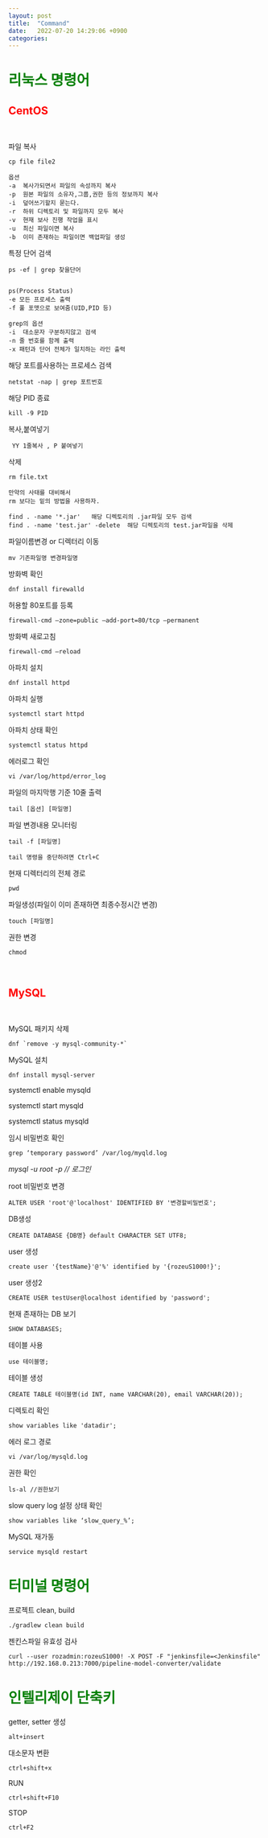 ```yaml
---
layout: post
title:  "Command"
date:   2022-07-20 14:29:06 +0900
categories: 
---
```

<span style="color:green">리눅스 명령어</span>
==============================================

<span style="color:red"> CentOS</span>
--------------------------------------
<br>

파일 복사
```
cp file file2     

옵션
-a  복사가되면서 파일의 속성까지 복사
-p  원본 파일의 소유자,그룹,권한 등의 정보까지 복사
-i  덮어쓰기할지 묻는다.
-r  하위 디렉토리 및 파일까지 모두 복사
-v  현재 보사 진행 작업을 표시
-u  최신 파일이면 복사
-b  이미 존재하는 파일이면 백업파일 생성
```

특정 단어 검색
```
ps -ef | grep 찾을단어


ps(Process Status)
-e 모든 프로세스 출력
-f 풀 포맷으로 보여줌(UID,PID 등)

grep의 옵션
-i  대소문자 구분하지않고 검색
-n 줄 번호를 함께 출력
-x 패턴과 단어 전체가 일치하는 라인 출력
```

해당 포트를사용하는 프로세스  검색
```
netstat -nap | grep 포트번호   
```

해당 PID 종료
```
kill -9 PID 
```

복사,붙여넣기
```
 YY 1줄복사 , P 붙여넣기
```

삭제
```
rm file.txt

만약의 사태를 대비해서
rm 보다는 밑의 방법을 사용하자.

find . -name '*.jar'   해당 디렉토리의 .jar파일 모두 검색
find . -name 'test.jar' -delete  해당 디렉토리의 test.jar파일을 삭제
```

파일이름변경 or 디렉터리 이동
```
mv 기존파일명 변경파일명
```

방화벽 확인
```
dnf install firewalld 
```

허용할 80포트를 등록
```
firewall-cmd —zone=public —add-port=80/tcp —permanent
```

방화벽 새로고침
```
firewall-cmd —reload
```

아파치 설치
```
dnf install httpd
```

아파치 실행
```
systemctl start httpd
```

아파치 상태 확인
```
systemctl status httpd
```

에러로그 확인
```
vi /var/log/httpd/error_log 
```

파일의 마지막행 기준 10줄 출력
```
tail [옵션] [파일명]
```

파일 변경내용 모니터링
```
tail -f [파일명]

tail 명령을 중단하려면 Ctrl+C
```

현재 디렉터리의 전체 경로
```
pwd
```

파일생성(파일이 이미 존재하면 최종수정시간 변경)
```
touch [파일명]
```

권한 변경
```
chmod
```





<br>

<span style="color:red"> MySQL </span>
--------------------------------------
<br>

MySQL 패키지 삭제
```
dnf `remove -y mysql-community-*` 
```

MySQL 설치
```
dnf install mysql-server
```

systemctl enable mysqld

systemctl start mysqld

systemctl status mysqld

임시 비밀번호 확인
```
grep ‘temporary password’ /var/log/myqld.log
```

*mysql -u root -p // 로그인*

root 비밀번호 변경
```
ALTER USER 'root'@'localhost' IDENTIFIED BY '변경할비밀번호'; 
```

DB생성
```
CREATE DATABASE {DB명} default CHARACTER SET UTF8;
```

user 생성
```
create user '{testName}'@'%' identified by '{rozeuS1000!}';
```

user 생성2
```
CREATE USER testUser@localhost identified by 'password'; 
```

현재 존재하는 DB 보기
```
SHOW DATABASES;
```

테이블 사용
```
use 테이블명; 
```

테이블 생성
```
CREATE TABLE 테이블명(id INT, name VARCHAR(20), email VARCHAR(20)); 
```

디렉토리 확인
```
show variables like 'datadir';
```

에러 로그 경로
```
vi /var/log/mysqld.log
```

권한 확인
```
ls-al //권한보기
```

slow query log 설정 상태 확인
```
show variables like ‘slow_query_%’;
```

MySQL 재가동
```
service mysqld restart
```

<span style="color:green">터미널 명령어</span>
==============================================
프로젝트 clean, build
```
./gradlew clean build
```

젠킨스파일 유효성 검사
```
curl --user rozadmin:rozeuS1000! -X POST -F "jenkinsfile=<Jenkinsfile" http://192.168.0.213:7000/pipeline-model-converter/validate
```

<span style="color:green">인텔리제이 단축키</span>
=================================================

getter, setter 생성 
```
alt+insert
```

대소문자 변환
```
ctrl+shift+x
```
RUN
```
ctrl+shift+F10
```

STOP
```
ctrl+F2
```




